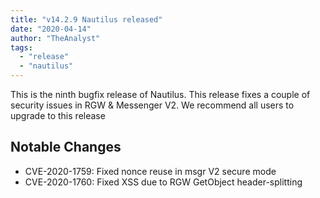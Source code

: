 ```yaml
---
title: "v14.2.9 Nautilus released"
date: "2020-04-14"
author: "TheAnalyst"
tags:
  - "release"
  - "nautilus"
---
```


This is the ninth bugfix release of Nautilus. This release fixes a couple of security issues in RGW & Messenger V2. We recommend all users to upgrade to this release

## Notable Changes

- CVE-2020-1759: Fixed nonce reuse in msgr V2 secure mode
- CVE-2020-1760: Fixed XSS due to RGW GetObject header-splitting

